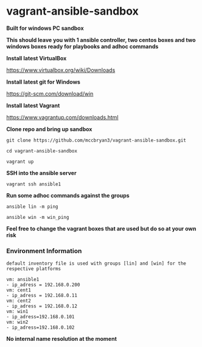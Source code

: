 # vagrant-ansible-sandbox

**Built for windows PC sandbox**

**This should leave you with 1 ansible controller, two centos boxes and two windows boxes ready for playbooks and adhoc commands**

**Install latest VirtualBox**

https://www.virtualbox.org/wiki/Downloads

**Install latest git for Windows**

https://git-scm.com/download/win

**Install latest Vagrant**

https://www.vagrantup.com/downloads.html

**Clone repo and bring up sandbox**

    git clone https://github.com/mccbryan3/vagrant-ansible-sandbox.git

    cd vagrant-ansible-sandbox

    vagrant up

**SSH into the ansible server**

    vagrant ssh ansible1

**Run some adhoc commands against the groups**

    ansible lin -m ping

    ansible win -m win_ping

**Feel free to change the vagrant boxes that are used but do so at your own risk**

<h3>Environment Information</h3>


    default inventory file is used with groups [lin] and [win] for the respective platforms

    vm: ansible1
    - ip_adress = 192.168.0.200  
    vm: cent1
    - ip_adress = 192.168.0.11
    vm: cent2
    - ip_adress = 192.168.0.12
    vm: win1
    - ip_adress=192.168.0.101
    vm: win2
    - ip_adress=192.168.0.102
  
**No internal name resolution at the moment**
